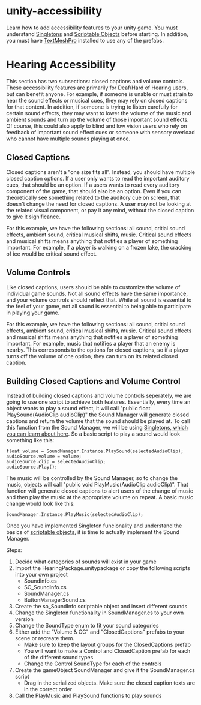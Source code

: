 # unity-accessibility
<p>Learn how to add accessibility features to your unity game. You must understand <a href="https://gamedevbeginner.com/singletons-in-unity-the-right-way/">Singletons</a> and <a href="https://docs.unity3d.com/Manual/class-ScriptableObject.html">Scriptable Objects</a> before starting. In addition, you must have <a href="https://docs.unity3d.com/Manual/com.unity.textmeshpro.html">TextMeshPro</a> installed to use any of the prefabs.

<h1>Hearing Accessibility</h1>

<p>This section has two subsections: closed captions and volume controls. These accessibility features are primarily for Deaf/Hard of Hearing users, but can benefit anyone. For example, if someone is unable or must strain to hear the sound effects or musical cues, they may rely on closed captions for that content. In addition, if someone is trying to listen carefully for certain sound effects, they may want to lower the volume of the music and ambient sounds and turn up the volume of those important sound effects. Of course, this could also apply to blind and low vision users who rely on feedback of important sound effect cues or someone with sensory overload who cannot have multiple sounds playing at once.</p>

<h2>Closed Captions</h2>

<p>Closed captions aren't a "one size fits all". Instead, you should have multiple closed caption options. If a user only wants to read the important auditory cues, that should be an option. If a users wants to read every auditory component of the game, that should also be an option. Even if you can theoretically see something related to the auditory cue on screen, that doesn't change the need for closed captions. A user may not be looking at the related visual component, or pay it any mind, without the closed caption to give it significance.</p> 
<p>For this example, we have the following sections: all sound, critial sound effects, ambient sound, critical musical shifts, music. Critical sound effects and musical shifts means anything that notifies a player of something important. For example, if a player is walking on a frozen lake, the cracking of ice would be critical sound effect.</p>

<h2>Volume Controls</h2>

<p>Like closed captions, users should be able to customize the volume of individual game sounds. Not all sound effects have the same importance, and your volume controls should reflect that. While all sound is essential to the feel of your game, not all sound is essential to being able to participate in playing your game.</p>
<p>For this example, we have the following sections: all sound, critial sound effects, ambient sound, critical musical shifts, music. Critical sound effects and musical shifts means anything that notifies a player of something important. For example, music that notifies a player that an enemy is nearby. This corresponds to the options for closed captions, so if a player turns off the volume of one option, they can turn on its related closed caption.</p>

<h2>Building Closed Captions and Volume Control</h2>

<p>Instead of building closed captions and volume controls seperately, we are going to use one script to achieve both features. Essentially, every time an object wants to play a sound effect, it will call "public float PlaySound(AudioClip audioClip)" the Sound Manager will generate closed captions and return the volume that the sound should be played at. To call this function from the Sound Manager, we will be using <a href="https://gamedevbeginner.com/singletons-in-unity-the-right-way/">Singletons, which you can learn about here</a>. So a basic script to play a sound would look something like this:</p>

```
float volume = SoundManager.Instance.PlaySound(selectedAudioClip); 
audioSource.volume = volume;
audioSource.clip = selectedAudioClip;
audioSource.Play();
```
<p>The music will be controlled by the Sound Manager, so to change the music, objects will call "public void PlayMusic(AudioClip audioClip)". That function will generate closed captions to alert users of the change of music and then play the music at the appropriate volume on repeat. A basic music change would look like this:</p>

```
SoundManager.Instance.PlayMusic(selectedAudioClip); 
```

<p>Once you have implemented Singleton funcionality and understand the basics of <a href="https://docs.unity3d.com/Manual/class-ScriptableObject.html">scriptable objects</a>, it is time to actually implement the Sound Manager.</p>
<p>Steps:</p>
<ol>
  <li>Decide what categories of sounds will exist in your game</li>
  <li>Import the HearingPackage.unitypackage or copy the following scripts into your own project 
    <ul>
      <li>SoundInfo.cs</li>
      <li>SO_SoundInfo.cs</li>
      <li>SoundManager.cs</li>
      <li>ButtonManagerSound.cs</li>
    </ul>
  </li>
  <li>Create the so_SoundInfo scriptable object and insert different sounds</li>
  <li>Change the Singleton functionality in SoundManager.cs to your own version</li>
  <li>Change the SoundType enum to fit your sound categories</li>
  <li>Either add the "Volume & CC" and "ClosedCaptions" prefabs to your scene or recreate them.
    <ul>
      <li>Make sure to keep the layout groups for the ClosedCaptions prefab</li>
      <li>You will want to make a Control and ClosedCaption prefab for each of the different sound types</li>
      <li>Change the Control SoundType for each of the controls</li>
    </ul>
  </li>
  <li>Create the gameObject SoundManager and give it the SoundManager.cs script
    <ul>
      <li>Drag in the serialized objects. Make sure the closed caption texts are in the correct order</li>
    </ul>
  </li>
  <li>Call the PlayMusic and PlaySound functions to play sounds</li>
</ol>

